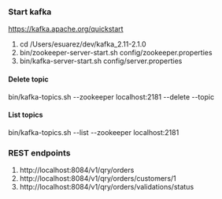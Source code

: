 ### Start kafka
https://kafka.apache.org/quickstart
1. cd /Users/esuarez/dev/kafka_2.11-2.1.0
2. bin/zookeeper-server-start.sh config/zookeeper.properties
3. bin/kafka-server-start.sh config/server.properties

#### Delete topic
bin/kafka-topics.sh --zookeeper localhost:2181 --delete --topic <topic-name>

#### List topics
bin/kafka-topics.sh --list --zookeeper localhost:2181

### REST endpoints
1. http://localhost:8084/v1/qry/orders
2. http://localhost:8084/v1/qry/orders/customers/1
3. http://localhost:8084/v1/qry/orders/validations/status